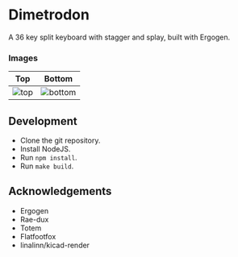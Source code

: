 # Dimetrodon
A 36 key split keyboard with stagger and splay, built with Ergogen.

### Images
| Top | Bottom |
| --- | --- |
| ![top](https://ccblaisdell.github.io/dimetrodon/top.png) | ![bottom](https://ccblaisdell.github.io/dimetrodon/bottom.png) |

## Development

- Clone the git repository.
- Install NodeJS.
- Run `npm install`.
- Run `make build`.

## Acknowledgements

- Ergogen
- Rae-dux
- Totem
- Flatfootfox
- linalinn/kicad-render
